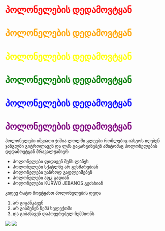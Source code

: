 <html>
<head>
<h1 style="color:red ;">პოლონელების დედამოვტყან</h1>
<h1 style="color: orange;">პოლონელების დედამოვტყან</h1> 
<h1 style="color: yellow;">პოლონელების დედამოვტყან</h1>   
<h1 style="color:green ">პოლონელების დედამოვტყან</h1>
<h1 style="color:blue">პოლონელების დედამოვტყან</h1>
<h1 style="color: purple">პოლონელების დედამოვტყან</h1> 
<p>პოლონელები იშვიათი ჯიშია ლოლში ყლეები რომლებიც იასუოს იღებენ ჯანგლში გიტროლავენ და ლპს გაკარგინებენ ამიტომაც პოლონელების დედამოვტყან მრავალჟამიერ  </p>
<ul>
 <li>პოლონელები ფიდავენ შენს ლანეს</li>
 <li>პოლონელები სქატლზე არ გეხმარებიან</li>
 <li>პოლონელები უაზროდ გაფლეიმებენ</li>
 <li>პოლონელები აფკ გადიან</li>
 <li>პოლონელები KURWO JEBANOS გეძახიან</li>
</ul>
<P style="background-color: transparent;">კიდევ რატო მოვტყანთ პოლონელების დედა</P>
<ol>
 <li>არ გიგანკავენ</li>
 <li>არ გისმენენ ჩემპ სელექთში </li> 
 <li>და გიბანავენ დაჰოვერებულ ჩემპიონს </li>


</ol>
<img src="New folder/Gay_Pride_Flag.svg.png" >  <img src="New folder/IMG_20210625_201418.jpg"     >
</head>
<body>
    </body>
</html>
